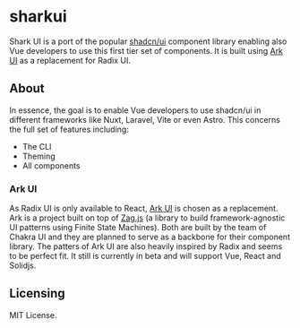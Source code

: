 # sharkui

Shark UI is a port of the popular [shadcn/ui](https://github.com/shadcn/ui) component library enabling also Vue developers to use this first tier set of components. It is built using [Ark UI](https://github.com/chakra-ui/ark) as a replacement for Radix UI.

## About

In essence, the goal is to enable Vue developers to use shadcn/ui in different frameworks like Nuxt, Laravel, Vite or even Astro. This concerns the full set of features including:

- The CLI
- Theming
- All components

### Ark UI

As Radix UI is only available to React, [Ark UI](https://github.com/chakra-ui/ark) is chosen as a replacement. Ark is a project built on top of [Zag.js]() (a library to build framework-agnostic UI patterns using Finite State Machines). Both are built by the team of Chakra UI and they are planned to serve as a backbone for their component library. The patters of Ark UI are also heavily inspired by Radix and seems to be perfect fit. It still is currently in beta and will support Vue, React and Solidjs.

## Licensing

MIT License.
